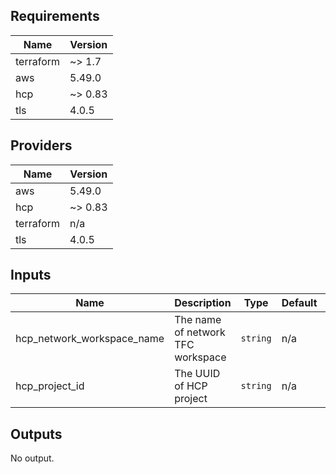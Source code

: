 <!--- BEGIN_TF_DOCS --->
## Requirements

| Name | Version |
|------|---------|
| terraform | ~> 1.7 |
| aws | 5.49.0 |
| hcp | ~> 0.83 |
| tls | 4.0.5 |

## Providers

| Name | Version |
|------|---------|
| aws | 5.49.0 |
| hcp | ~> 0.83 |
| terraform | n/a |
| tls | 4.0.5 |

## Inputs

| Name | Description | Type | Default | Required |
|------|-------------|------|---------|:--------:|
| hcp\_network\_workspace\_name | The name of network TFC workspace | `string` | n/a | yes |
| hcp\_project\_id | The UUID of HCP project | `string` | n/a | yes |

## Outputs

No output.

<!--- END_TF_DOCS --->
